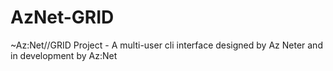 # AzNet-GRID
~Az:Net//GRID Project - A multi-user cli interface designed by Az Neter and in development by Az:Net
